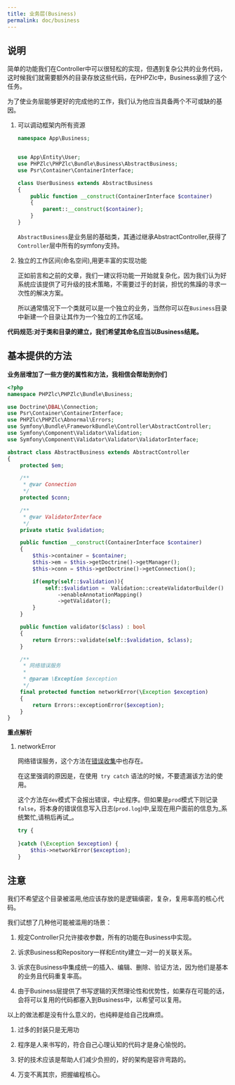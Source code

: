 ```yaml
---
title: 业务层(Business)
permalink: doc/business
---
```


## 说明

简单的功能我们在Controller中可以很轻松的实现，但遇到复杂公共的业务代码，这时候我们就需要额外的目录存放这些代码，在PHPZlc中，Business承担了这个任务。

为了使业务层能够更好的完成他的工作，我们认为他应当具备两个不可或缺的基因。

1. 可以调动框架内所有资源
 
    ```php
    namespace App\Business;
    
    
    use App\Entity\User;
    use PHPZlc\PHPZlc\Bundle\Business\AbstractBusiness;
    use Psr\Container\ContainerInterface;
    
    class UserBusiness extends AbstractBusiness
    {
        public function __construct(ContainerInterface $container)
        {
            parent::__construct($container);
        }
    }
    ```
   
    `AbstractBusiness`是业务层的基础类，其通过继承AbstractController,获得了`Controller`层中所有的symfony支持。
    
2. 独立的工作区间(命名空间),用更丰富的实现功能

   正如前言和之前的文章，我们一建议将功能一开始就复杂化，因为我们认为好系统应该提供了可升级的技术策略，不需要过于的封装，担忧的焦躁的寻求一次性的解决方案。
   
   所以通常情况下一个类就可以是一个独立的业务，当然你可以在`Business`目录中新建一个目录让其作为一个独立的工作区域。
    

**代码规范:对于类和目录的建立，我们希望其命名应当以Business结尾。**

## 基本提供的方法

   **业务层增加了一些方便的属性和方法，我相信会帮助到你们**
   
   
```php
<?php
namespace PHPZlc\PHPZlc\Bundle\Business;

use Doctrine\DBAL\Connection;
use Psr\Container\ContainerInterface;
use PHPZlc\PHPZlc\Abnormal\Errors;
use Symfony\Bundle\FrameworkBundle\Controller\AbstractController;
use Symfony\Component\Validator\Validation;
use Symfony\Component\Validator\Validator\ValidatorInterface;

abstract class AbstractBusiness extends AbstractController
{
    protected $em;

    /**
     * @var Connection
     */
    protected $conn;

    /**
     * @var ValidatorInterface
     */
    private static $validation;

    public function __construct(ContainerInterface $container)
    {
        $this->container = $container;
        $this->em = $this->getDoctrine()->getManager();
        $this->conn = $this->getDoctrine()->getConnection();

        if(empty(self::$validation)){
            self::$validation =  Validation::createValidatorBuilder()
                ->enableAnnotationMapping()
                ->getValidator();
        }
    }

    public function validator($class) : bool
    {
        return Errors::validate(self::$validation, $class);
    }

    /**
     * 网络错误服务
     *
     * @param \Exception $exception
     */
    final protected function networkError(\Exception $exception)
    {
        return Errors::exceptionError($exception);
    }
}
```

**重点解析**
  
1. networkError
  
    网络错误服务，这个方法在[错误收集](/doc/errors)中也存在。
    
    在这里强调的原因是，在使用` try catch` 语法的时候，不要遗漏该方法的使用。
    
    这个方法在`dev`模式下会报出错误，中止程序。但如果是`prod`模式下则记录`false`，将本身的错误信息写入日志(`prod.log`)中,呈现在用户面前的信息为_系统繁忙,请稍后再试_。
    
    ```php
    try {
        
    }catch (\Exception $exception) {
        $this->networkError($exception);
    } 
    ```
   
## 注意

我们不希望这个目录被滥用,他应该存放的是逻辑缜密，复杂，复用率高的核心代码。

我们试想了几种他可能被滥用的场景：

1. 规定Controller只允许接收参数，所有的功能在Business中实现。

2. 诉求Business和Repository一样和Entity建立一对一的关联关系。

3. 诉求在Business中集成统一的插入、编辑、删除、验证方法，因为他们是基本的业务且代码重复率高。

4. 由于Business层提供了书写逻辑的天然理论性和优势性，如果存在可能的话，会将可以复用的代码都塞入到Business中，以希望可以复用。

以上的做法都是没有什么意义的，也纯粹是给自己找麻烦。

1. 过多的封装只是无用功

2. 程序是人来书写的，符合自己心理认知的代码才是身心愉悦的。

3. 好的技术应该是帮助人们减少负担的，好的架构是容许弯路的。

4. 万变不离其宗，把握编程核心。